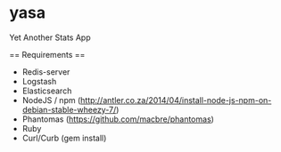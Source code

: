 # yasa
Yet Another Stats App

== Requirements ==

 * Redis-server
 * Logstash
 * Elasticsearch
 * NodeJS / npm (http://antler.co.za/2014/04/install-node-js-npm-on-debian-stable-wheezy-7/) 
 * Phantomas (https://github.com/macbre/phantomas)
 * Ruby
 * Curl/Curb (gem install)
